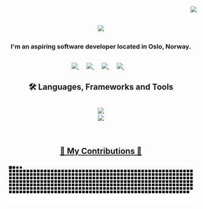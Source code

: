 <img align="right" src="https://visitor-badge.laobi.icu/badge?page_id=RafaelOfEldor.RafaelOfEldor" />

<h1 align="center"> 
  <img src="https://readme-typing-svg.herokuapp.com/?font=Righteous&size=35&center=true&vCenter=true&width=800&height=70&duration=4000&lines=Yo+yo!+Welcome+to+my+github+🌊🌊🌊;+My+name+is+Audun+Alhassan+👋;" />
</h1>

<h3 align="center">I'm an aspiring software developer located in Oslo, Norway.</h3>

<br/>

<div align="center">
  <a href="https://in.linkedin.com/in/audun-alhassan/" target="_blank">
      <img src="https://img.shields.io/badge/LinkedIn-0077B5?style=for-the-badge&logo=linkedin&logoColor=white" target="_blank" />
  </a>&nbsp;&nbsp;&nbsp;&nbsp;
  <a href="mailto:aual002@student.kristiania.no" target="_blank">
      <img src="https://img.shields.io/badge/Microsoft_Outlook-0008FF?style=for-the-badge&logo=microsoft-outlook&logoColor=white" target="_blank" />
  </a>&nbsp;&nbsp;&nbsp;&nbsp;
  <a href="mailto:letrix7@gmail.com" target="_blank">
      <img src="https://img.shields.io/badge/Gmail-333333?style=for-the-badge&logo=gmail&logoColor=red" target="_blank" />
  </a>&nbsp;&nbsp;&nbsp;&nbsp;
   <a href="https://github.com/RafaelOfEldor?tab=repositories" target="_blank">
      <img src="https://img.shields.io/badge/Portfolio-000000?style=for-the-badge&logo=About.me&logoColor=white" target="_blank" />
  </a>&nbsp;&nbsp;&nbsp;&nbsp;
</div>

<h2 align="center">🛠️ Languages, Frameworks and Tools</h2>
<br/>
<div align="center">
  <a href="https://skillicons.dev">
    <img src="https://skillicons.dev/icons?i=js,html,css,react,nodejs,express,mongodb,docker,)](https://skillicons.dev" /> <br/>
    <img src="https://skillicons.dev/icons?i=python,github,spring,c,cs,postgres,java,dotnet,)](https://skillicons.dev" />
</div>

<br/>
<br/>

<div align="center">
  <h2> 🐍 My Contributions 🐍 </h2>
  <img alt="snake eating my contributions" src="https://raw.githubusercontent.com/RafaelOfEldor/RafaelOfEldor/output/github-contribution-grid-snake.svg" />
</div>
